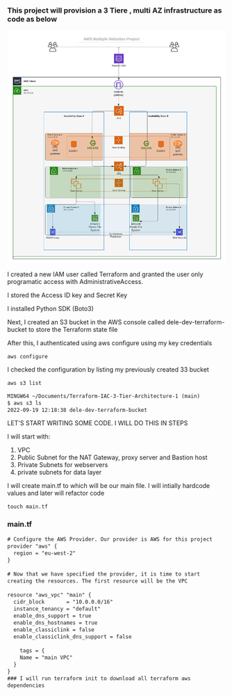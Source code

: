 
### This project will provision a 3 Tiere , multi AZ infrastructure as code as below
![Project Objective](./images/tooling_project_16.png)


I created a new IAM user called Terraform and granted the user only programatic access with AdministrativeAccess.

I stored the Access ID key and Secret Key

I installed Python SDK (Boto3)

Next, I created an S3 bucket in the AWS console called dele-dev-terraform-bucket to store the Terraform state file

After this, I authenticated using aws configure using my key credentials
```
aws configure
```
I checked the configuration by listing my previously created 33 bucket
```
aws s3 list
```
```
MINGW64 ~/Documents/Terraform-IAC-3-Tier-Architecture-1 (main)
$ aws s3 ls
2022-09-19 12:18:38 dele-dev-terraform-bucket
```
LET'S START WRITING SOME CODE. I WILL DO THIS IN STEPS

I will start with:

1. VPC
2. Public Subnet for the NAT Gateway, proxy server and Bastion host
3. Private Subnets for webservers
4. private subnets for data layer

I will create main.tf to which will be our main file. I will intially hardcode values and later will refactor code

```
touch main.tf
```

### main.tf
```
# Configure the AWS Provider. Our provider is AWS for this project
provider "aws" {
  region = "eu-west-2"
}

# Now that we have specified the provider, it is time to start creating the resources. The first resource will be the VPC

resource "aws_vpc" "main" {
  cidr_block       = "10.0.0.0/16"
  instance_tenancy = "default"
  enable_dns_support = true
  enable_dns_hostnames = true
  enable_classiclink = false
  enable_classiclink_dns_support = false
  
    tags = {
    Name = "main VPC"
  }
}
### I will run terraform init to download all terraform aws dependencies
```

